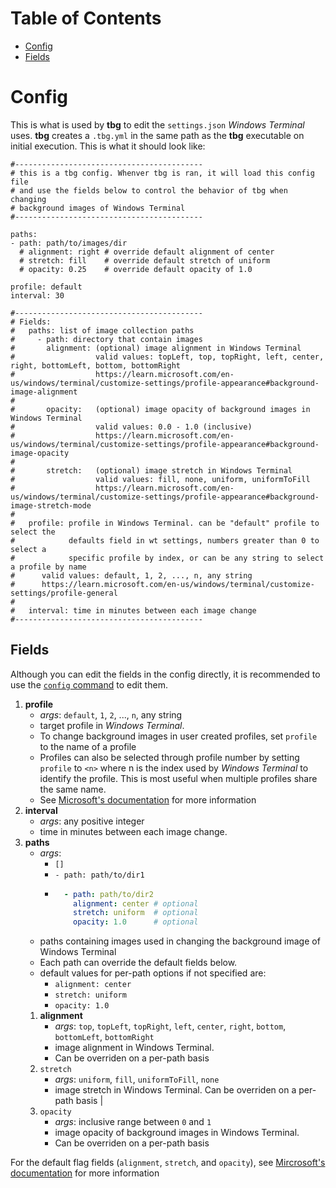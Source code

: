 # Table of Contents
- [Config](#config)
- [Fields](#fields)

# Config
This is what is used by **tbg** to edit the `settings.json` *Windows Terminal*
uses. **tbg** creates a `.tbg.yml` in the same path as the **tbg** executable
on initial execution. This is what it should look like:
```
#------------------------------------------
# this is a tbg config. Whenver tbg is ran, it will load this config file
# and use the fields below to control the behavior of tbg when changing
# background images of Windows Terminal
#------------------------------------------

paths:
- path: path/to/images/dir
  # alignment: right # override default alignment of center
  # stretch: fill    # override default stretch of uniform
  # opacity: 0.25    # override default opacity of 1.0

profile: default
interval: 30

#------------------------------------------
# Fields:
#   paths: list of image collection paths
#     - path: directory that contain images
#       alignment: (optional) image alignment in Windows Terminal
#                  valid values: topLeft, top, topRight, left, center, right, bottomLeft, bottom, bottomRight
#                  https://learn.microsoft.com/en-us/windows/terminal/customize-settings/profile-appearance#background-image-alignment
#
#       opacity:   (optional) image opacity of background images in Windows Terminal
#                  valid values: 0.0 - 1.0 (inclusive)
#                  https://learn.microsoft.com/en-us/windows/terminal/customize-settings/profile-appearance#background-image-opacity
#
#       stretch:   (optional) image stretch in Windows Terminal
#                  valid values: fill, none, uniform, uniformToFill
#                  https://learn.microsoft.com/en-us/windows/terminal/customize-settings/profile-appearance#background-image-stretch-mode 
#
#   profile: profile in Windows Terminal. can be "default" profile to select the
#            defaults field in wt settings, numbers greater than 0 to select a
#            specific profile by index, or can be any string to select a profile by name
#      valid values: default, 1, 2, ..., n, any string
#      https://learn.microsoft.com/en-us/windows/terminal/customize-settings/profile-general
#
#   interval: time in minutes between each image change
#------------------------------------------
```
## Fields
Although you can edit the fields in the config directly, it is recommended to use the [`config` command](https://github.com/saltkid/tbg/blob/main/docs/config_command_usage.md) to edit them.
1. **profile**
    - *args*: `default`, `1`, `2`, ..., `n`, any string
    - target profile in *Windows Terminal*.
    - To change background images in user created profiles, set `profile` to
    the name of a profile
    - Profiles can also be selected through profile number by setting `profile`
    to `<n>` where n is the index used by *Windows Terminal* to identify the
    profile. This is most useful when multiple profiles share the same name.
    - See [Microsoft's documentation](https://learn.microsoft.com/en-us/windows/terminal/customize-settings/profile-general)
    for more information
2. **interval**
    - *args*: any positive integer 
    - time in minutes between each image change.
3. **paths** 
    - *args*:
        - `[]`
        - `- path: path/to/dir1` 
        - ```yaml
            - path: path/to/dir2
              alignment: center # optional
              stretch: uniform  # optional
              opacity: 1.0      # optional
    - paths containing images used in changing the background image of Windows Terminal
    - Each path can override the default fields below.
    - default values for per-path options if not specified are:
        - `alignment: center`
        - `stretch: uniform`
        - `opacity: 1.0`
    1. **alignment**
        - *args*: `top`, `topLeft`, `topRight`, `left`, `center`, `right`, `bottom`, `bottomLeft`, `bottomRight` 
        - image alignment in Windows Terminal.
        - Can be overriden on a per-path basis
    2. `stretch` 
        - *args*: `uniform`, `fill`, `uniformToFill`, `none` 
        - image stretch in Windows Terminal. Can be overriden on a per-path basis |
    3. `opacity` 
        - *args*: inclusive range between `0` and `1` 
        - image opacity of background images in Windows Terminal.
        - Can be overriden on a per-path basis

For the default flag fields (`alignment`, `stretch`, and `opacity`), see
[Mircrosoft's documentation](https://learn.microsoft.com/en-us/windows/terminal/customize-settings/profile-appearance#background-images-and-icons)
for more information
